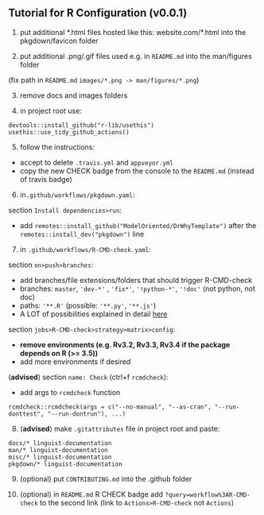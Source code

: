 ## Tutorial for R Configuration (v0.0.1)

1. put additional \*.html files hosted like this: website.com/\*.html into the pkgdown/favicon folder

2. put additional .png/.gif files used e.g. in `README.md` into the man/figures folder

(fix path in `README.md` `images/*.png -> man/figures/*.png`)

3. remove docs and images folders

4. in project root use:
```
devtools::install_github("r-lib/usethis")
usethis::use_tidy_github_actions()
```

5. follow the instructions:
- accept to delete `.travis.yml` and `appveyor.yml`
- copy the new CHECK badge from the console to the `README.md` (instead of travis badge)

6. in`.github/workflows/pkgdown.yaml`:

section `Install dependencies>run`:
- add `remotes::install_github("ModelOriented/DrWhyTemplate")` after the `remotes::install_dev("pkgdown")` line

7. in `.github/workflows/R-CMD-check.yaml`:

section `on>push>branches`:
- add branches/file extensions/folders that should trigger R-CMD-check
- branches: `master`, `'dev-*'` , `'fix*'`, `'!python-*'`, `'!doc'` (not python, not doc)
- paths: `'**.R'` (possible: `'**.py'`, `'**.js'`)
- A LOT of possibilities explained in detail [here](https://help.github.com/en/actions/reference/workflow-syntax-for-github-actions)

section `jobs>R-CMD-check>strategy>matrix>config`:
- **remove environments (e.g. Rv3.2, Rv3.3, Rv3.4 if the package depends on R (>= 3.5))**
- add more environments if desired

(**advised**) section `name: Check` (ctrl+f `rcmdcheck`):
- add args to `rcmdcheck` function

`rcmdcheck::rcmdcheck(args = c("--no-manual", "--as-cran", "--run-donttest", "--run-dontrun"), ...)`

8. (**advised**) make `.gitattributes` file in project root and paste:
```
docs/* linguist-documentation
man/* linguist-documentation
misc/* linguist-documentation
pkgdown/* linguist-documentation
```

9. (optional) put `CONTRIBUTING.md` into the .github folder

10. (optional) in `README.md` R CHECK badge add `?query=workflow%3AR-CMD-check` to the second link
(link to `Actions>R-CMD-check` not `Actions`)
